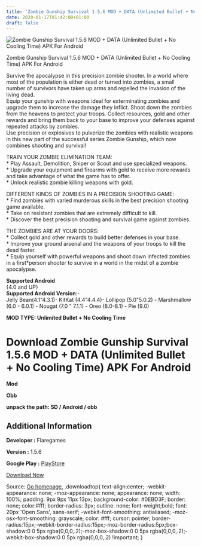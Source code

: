 ```yaml
---
title: 'Zombie Gunship Survival 1.5.6 MOD + DATA (Unlimited Bullet + No Cooling Time) APK For Android'
date: 2020-01-17T01:42:00+01:00
draft: false
---
```


![Zombie Gunship Survival 1.5.6 MOD + DATA (Unlimited Bullet + No Cooling Time) APK For Android](https://i1.wp.com/apkhome.net/wp-content/uploads/2020/01/Zombie-Gunship-Survival-1.5.6-MOD-DATA-Unlimited-Bullet-No-Cooling-Time.png "Zombie Gunship Survival 1.5.6 MOD + DATA (Unlimited Bullet + No Cooling Time) APK For Android")

  

Zombie Gunship Survival 1.5.6 MOD + DATA (Unlimited Bullet + No Cooling Time) APK For Android

Survive the apocalypse in this precision zombie shooter. In a world where most of the population is either dead or turned into zombies, a small number of survivors have taken up arms and repelled the invasion of the living dead.  
Equip your gunship with weapons ideal for exterminating zombies and upgrade them to increase the damage they inflict. Shoot down the zombies from the heavens to protect your troops. Collect resources, gold and other rewards and bring them back to your base to improve your defenses against repeated attacks by zombies.  
Use precision or explosives to pulverize the zombies with realistic weapons in this new part of the successful series Zombie Gunship, which now combines shooting and survival!

TRAIN YOUR ZOMBIE ELIMINATION TEAM:  
\* Play Assault, Demolition, Sniper or Scout and use specialized weapons.  
\* Upgrade your equipment and firearms with gold to receive more rewards and take advantage of what the game has to offer.  
\* Unlock realistic zombie killing weapons with gold.

DIFFERENT KINDS OF ZOMBIES IN A PRECISION SHOOTING GAME:  
\* Find zombies with varied murderous skills in the best precision shooting game available.  
\* Take on resistant zombies that are extremely difficult to kill.  
\* Discover the best precision shooting and survival game against zombies.

THE ZOMBIES ARE AT YOUR DOORS:  
\* Collect gold and other rewards to build better defenses in your base.  
\* Improve your ground arsenal and the weapons of your troops to kill the dead faster.  
\* Equip yourself with powerful weapons and shoot down infected zombies in a first\*person shooter to survive in a world in the midst of a zombie apocalypse.

**Supported Android**  
{4.0 and UP}  
**Supported Android Version**:-  
Jelly Bean(4.1"4.3.1)- KitKat (4.4"4.4.4)- Lollipop (5.0"5.0.2) - Marshmallow (6.0 - 6.0.1) - Nougat (7.0 " 7.1.1) - Oreo (8.0-8.1) - Pie (9.0)

**MOD TYPE: Unlimited Bullet + No Cooling Time**

Download Zombie Gunship Survival 1.5.6 MOD + DATA (Unlimited Bullet + No Cooling Time) APK For Android
======================================================================================================

**Mod**

**Obb**

**unpack the path: SD / Android / obb**

Additional Information
----------------------

**Developer :** Flaregames

**Version :** 1.5.6

**Google Play :** [PlayStore](https://play.google.com/store/apps/details?id=com.flaregames.zgs)

  

[Download Now](https://store4app.co/post/zombie-gunship-survival-1-5-6-mod-data-unlimited-bullet-no-cooling-time-apk-for-android_1579197259)

  
Source: [Go homepage.](https://store4app.co/post/zombie-gunship-survival-1-5-6-mod-data-unlimited-bullet-no-cooling-time-apk-for-android_1579197259) .downloadtop{ text-align:center; -webkit-appearance: none; -moz-appearance: none; appearance: none; width: 100%; padding: 9px 9px 11px 13px; background-color: #0EBD3F; border: none; color:#fff; border-radius: 3px; outline: none; font-weight;bold; font: 20px 'Open Sans', sans-serif; -webkit-font-smoothing: antialiased; -moz-osx-font-smoothing: grayscale; color: #fff; cursor: pointer; border-radius:15px;-webkit-border-radius:15px;-moz-border-radius:5px;box-shadow:0 0 5px rgba(0,0,0,.2);-moz-box-shadow:0 0 5px rgba(0,0,0,.2);-webkit-box-shadow:0 0 5px rgba(0,0,0,.2) !important; }